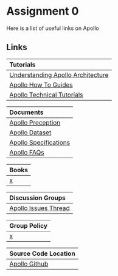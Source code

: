 # Assignment 0
Here is a list of useful links on Apollo

## Links

Tutorials|
:-|
[Understanding Apollo Architecture](https://github.com/ApolloAuto/apollo/blob/master/docs/howto/how_to_understand_architecture_and_workflow.md)|
[Apollo How To Guides](https://github.com/ApolloAuto/apollo/blob/master/docs/technical_tutorial/README.md)|
[Apollo Technical Tutorials](https://github.com/ApolloAuto/apollo/blob/master/docs/technical_tutorial/README.md)|

Documents|
:-|
[Apollo Preception](https://github.com/ApolloAuto/apollo/blob/master/modules/perception/README.md)|
[Apollo Dataset](https://apollo.auto/southbay.html)|
[Apollo Specifications](https://github.com/ApolloAuto/apollo/blob/master/docs/technical_tutorial/README.md)|
[Apollo FAQs](https://github.com/ApolloAuto/apollo/blob/master/docs/FAQs/README.md)|

Books|
:-|
[x](/A0.md)|

Discussion Groups|
:-|
[Apollo Issues Thread](https://github.com/ApolloAuto/apollo/issues)|

Group Policy|
:-|
[x](/A0.md)|

Source Code Location|
:-|
[Apollo Github](https://github.com/ApolloAuto/apollo)|
